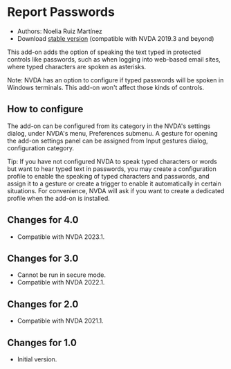 # Report Passwords #

* Authors: Noelia Ruiz Martínez
* Download [stable version][1] (compatible with NVDA 2019.3 and beyond)

This add-on adds the option of speaking the text typed in protected controls like passwords, such as when logging into web-based email sites, where typed characters are spoken as asterisks.

Note: NVDA has an option to configure if typed passwords will be spoken in Windows terminals. This add-on won't affect those kinds of controls.

## How to configure

The add-on can be configured from its category in the NVDA's settings dialog, under NVDA's menu, Preferences submenu. A gesture for opening the add-on settings panel can be assigned from Input gestures dialog, configuration category.

Tip: If you have not configured NVDA to speak typed characters or words but want to hear typed text in passwords, you may create a configuration profile to enable the speaking of typed characters and passwords, and assign it to a gesture or create a trigger to enable it automatically in certain situations. For convenience, NVDA will ask if you want to create a dedicated profile when the add-on is installed.

## Changes for 4.0 ##
* Compatible with NVDA 2023.1.

## Changes for 3.0 ##
* Cannot be run in secure mode.
* Compatible with NVDA 2022.1.

## Changes for 2.0 ##
* Compatible with NVDA 2021.1.

## Changes for 1.0 ##
* Initial version.

[1]: https://www.nvaccess.org/addonStore/legacy?file=reportPasswords
